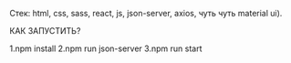 Стек: html, css, sass, react, js, json-server, axios, чуть чуть material ui).

КАК ЗАПУСТИТЬ? 

1.npm  install
2.npm run json-server
3.npm run start
